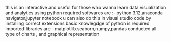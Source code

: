 this is an interactive and useful for those who wanna learn data visualization and analytics using python 
required softwares are :- python 3.12,anaconda navigator,jupyter notebook 
u can also do this in visual studio code by installing correct extensions 
basic knowlegdge of python is required 
imported libraries are - matplotlib.seaborn,numpy,pandas
conducted all type of charts , and graphical representation 

